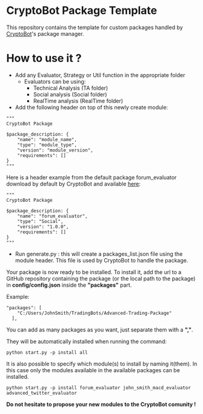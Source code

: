 # CryptoBot Package Template
This repository contains the template for custom packages handled by [CryptoBot](https://github.com/Trading-Bot/CryptoBot)'s package manager.

# How to use it ?

* Add any Evaluator, Strategy or Util function in the appropriate folder
  * Evaluators can be using: 
    * Technical Analysis (TA folder)
    * Social analysis (Social folder) 
    * RealTime analysis (RealTime folder)
* Add the following header on top of this newly create module:
```
"""
CryptoBot Package

$package_description: {
    "name": "module_name",
    "type": "module_type",
    "version": "module_version",
    "requirements": []
}
"""
```
Here is a header example from the default package forum_evaluator download by default by CryptoBot and available [here](https://github.com/Trading-Bot/CryptoBot-Packages/blob/master/Social/forum_evaluator.py):
```
"""
CryptoBot Package

$package_description: {
    "name": "forum_evaluator",
    "type": "Social",
    "version": "1.0.0",
    "requirements": []
}
"""
```
* Run generate.py : this will create a packages_list.json file using the module header. This file is used by CryptoBot to handle the package.

Your package is now ready to be installed. 
To install it, add the url to a GitHub repository containing the package (or the local path to the package) in **config/config.json** inside the **"packages"** part.

Example:
```
"packages": [
    "C:/Users/JohnSmith/TradingBots/Advanced-Trading-Package"
  ],
```
You can add as many packages as you want, just separate them with a **","**.

They will be automatically installed when running the command:
```
python start.py -p install all
```
It is also possible to specify which module(s) to install by naming it(them). In this case only the modules available in the available packages can be installed.
```
python start.py -p install forum_evaluator john_smith_macd_evaluator advanced_twitter_evaluator
```

**Do not hesitate to propose your new modules to the CryptoBot comunity !**
